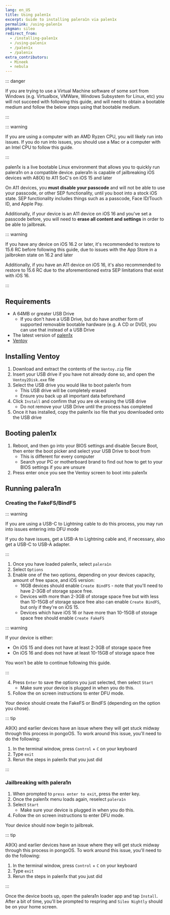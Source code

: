 ```yaml
---
lang: en_US
title: Using palen1x
excerpt: Guide to installing palera1n via palen1x
permalink: /using-palen1x
pkgman: sileo
redirect_from:
  - /installing-palen1x
  - /using-palenix
  - /palen1x
  - /palenix
extra_contributors:
  - Mineek
  - nebula
---
```


::: danger

If you are trying to use a Virtual Machine software of some sort from Windows (e.g. Virtualbox, VMWare, Windows Subsystem for Linux, etc) you will not succeed with following this guide, and will need to obtain a bootable medium and follow the below steps using that bootable medium.

:::

::: warning

If you are using a computer with an AMD Ryzen CPU, you will likely run into issues. If you do run into issues, you should use a Mac or a computer with an Intel CPU to follow this guide.

:::

palen1x is a live bootable Linux environment that allows you to quickly run palera1n on a compatible device. palera1n is capable of jailbreaking iOS devices with A8(X) to A11 SoC's on iOS 15 and later

On A11 devices, you **must disable your passcode** and will not be able to use your passcode, or other SEP functionality, until you boot into a stock iOS state. SEP functionality includes things such as a passcode, Face ID/Touch ID, and Apple Pay. 

Additionally, if your device is an A11 device on iOS 16 and you've set a passcode before, you will need to **erase all content and settings** in order to be able to jailbreak.

::: warning

If you have any device on iOS 16.2 or later, it's recommended to <router-link to="/restoring-to-15-6">restore to 15.6 RC</router-link> before following this guide, due to issues with the App Store in a jailbroken state on 16.2 and later

Additionally, if you have an A11 device on iOS 16, it's also recommended to <router-link to="/restoring-to-15-6">restore to 15.6 RC</router-link> due to the aforementioned extra SEP limitations that exist with iOS 16.

:::

## Requirements

- A 64MB or greater USB Drive
    - If you don't have a USB Drive, but do have another form of supported removable bootable hardware (e.g. A CD or DVD), you can use that instead of a USB Drive
- The latest version of [palen1x](https://github.com/palera1n/palen1x/releases)
- [Ventoy](https://github.com/ventoy/Ventoy/releases)

## Installing Ventoy

1. Download and extract the contents of the `Ventoy.zip` file
1. Insert your USB drive if you have not already done so, and open the `Ventoy2Disk.exe` file
1. Select the USB drive you would like to boot palen1x from
    - This USB drive will be completely erased
    - Ensure you back up all important data beforehand
1. Click `Install` and confirm that you are ok erasing the USB drive
    - Do not remove your USB Drive until the process has completed
1. Once it has installed, copy the palen1x iso file that you downloaded onto the USB drive

## Booting palen1x

1. Reboot, and then go into your BIOS settings and disable Secure Boot, then enter the boot picker and select your USB Drive to boot from
    - This is different for every computer
    - Search your PC or motherboard brand to find out how to get to your BIOS settings if you are unsure
1. Press enter once you see the Ventoy screen to boot into palen1x

## Running palera1n

### Creating the FakeFS/BindFS

::: warning

If you are using a USB-C to Lightning cable to do this process, you may run into issues entering into DFU mode

If you do have issues, get a USB-A to Lightning cable and, if necessary, also get a USB-C to USB-A adapter.

:::

1. Once you have loaded palen1x, select `palera1n`
1. Select `Options`
1. Enable one of the two options, depending on your devices capacity, amount of free space, and iOS version:
    - 16GB devices should enable `Create BindFS` - note that you'll need to have 2-3GB of storage space free.
    - Devices with more than 2-3GB of storage space free but with less than 10-15GB of storage space free also can enable `Create BindFS`, but only if they're on iOS 15.
    - Devices which have iOS 16 or have more than 10-15GB of storage space free should enable `Create FakeFS`

::: warning

If your device is either:
   - On iOS 15 and does not have at least 2-3GB of storage space free
   - On iOS 16 and does not have at least 10-15GB of storage space free

You won't be able to continue following this guide.

:::

4. Press `Enter` to save the options you just selected, then select `Start`
    - Make sure your device is plugged in when you do this.
1. Follow the on screen instructions to enter <router-link to="/faq/#what-is-dfu-mode">DFU mode</router-link>.

Your device should create the FakeFS or BindFS (depending on the option you chose).

::: tip

A9(X) and earlier devices have an issue where they will get stuck midway through this process in pongoOS. To work around this issue, you'll need to do the following:

1. In the terminal window, press `Control` + `C` on your keyboard
1. Type `exit`
1. Rerun the steps in palen1x that you just did

:::

### Jailbreaking with palera1n

1. When prompted to `press enter to exit`, press the enter key.
1. Once the palen1x menu loads again, reselect `palera1n`
1. Select `Start`
    - Make sure your device is plugged in when you do this.
1. Follow the on screen instructions to enter <router-link to="/faq/#what-is-dfu-mode">DFU mode</router-link>.

Your device should now begin to jailbreak.

::: tip

A9(X) and earlier devices have an issue where they will get stuck midway through this process in pongoOS. To work around this issue, you'll need to do the following:

1. In the terminal window, press `Control` + `C` on your keyboard
1. Type `exit`
1. Rerun the steps in palen1x that you just did

:::

Once the device boots up, open the palera1n loader app and tap `Install`. After a bit of time, you'll be prompted to respring and `Sileo Nightly` should be on your home screen.
